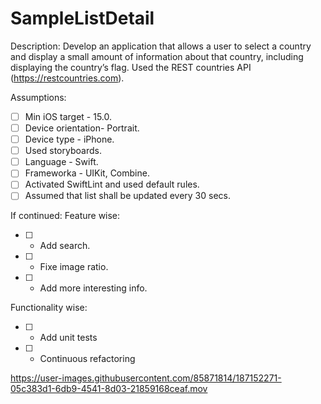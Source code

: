 # SampleListDetail
Description:
	Develop an application that allows a user to select a country and display a small amount of information about that country, including displaying the country’s flag. Used the REST countries API (https://restcountries.com).

Assumptions:
- [ ] 	Min iOS target - 15.0.
- [ ] 	Device orientation- Portrait.
- [ ] 	Device type - iPhone.
- [ ] 	Used storyboards.
- [ ] 	Language - Swift.
- [ ] 	Frameworka - UIKit, Combine.
- [ ] 	Activated SwiftLint and used default rules.
- [ ] 	Assumed that list shall be updated every 30 secs.

If continued:
Feature wise: 
- [ ] 	- Add search.
- [ ] 	- Fixe image ratio.
- [ ] 	- Add more interesting info.

Functionality wise:
- [ ] 	- Add unit tests
- [ ] 	- Continuous refactoring

https://user-images.githubusercontent.com/85871814/187152271-05c383d1-6db9-4541-8d03-21859168ceaf.mov
